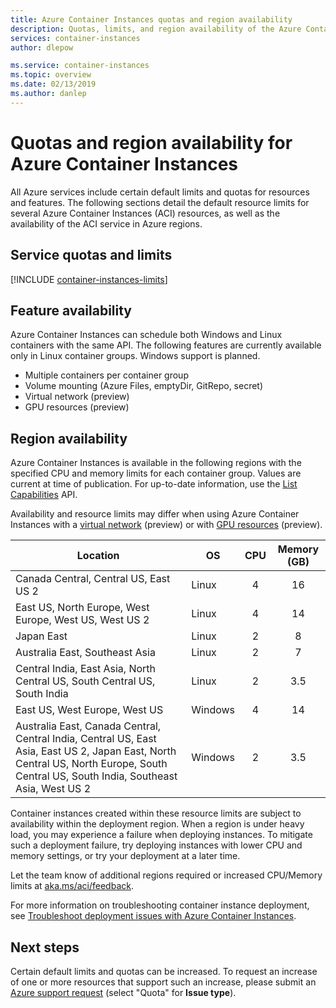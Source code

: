 ```yaml
---
title: Azure Container Instances quotas and region availability
description: Quotas, limits, and region availability of the Azure Container Instances service.
services: container-instances
author: dlepow

ms.service: container-instances
ms.topic: overview
ms.date: 02/13/2019
ms.author: danlep
---
```

# Quotas and region availability for Azure Container Instances

All Azure services include certain default limits and quotas for resources and features. The following sections detail the default resource limits for several Azure Container Instances (ACI) resources, as well as the availability of the ACI service in Azure regions.

## Service quotas and limits

[!INCLUDE [container-instances-limits](../../includes/container-instances-limits.md)]

## Feature availability

Azure Container Instances can schedule both Windows and Linux containers with the same API. The following features are currently available only in Linux container groups. Windows support is planned.

* Multiple containers per container group
* Volume mounting (Azure Files, emptyDir, GitRepo, secret)
* Virtual network (preview)
* GPU resources (preview)

## Region availability

Azure Container Instances is available in the following regions with the specified CPU and memory limits for each container group. Values are current at time of publication. For up-to-date information, use the [List Capabilities](/rest/api/container-instances/listcapabilities/listcapabilities) API. 

Availability and resource limits may differ when using Azure Container Instances with a [virtual network](container-instances-vnet.md) (preview) or with [GPU resources](container-instances-gpu.md) (preview).

| Location | OS | CPU | Memory (GB) |
| -------- | -- | :---: | :-----------: |
| Canada Central, Central US, East US 2 | Linux | 4 | 16 |
| East US, North Europe, West Europe, West US, West US 2 | Linux | 4 | 14 |
| Japan East | Linux | 2 | 8 |
| Australia East, Southeast Asia | Linux | 2 | 7 |
| Central India, East Asia, North Central US, South Central US, South India | Linux | 2 | 3.5 |
| East US, West Europe, West US | Windows | 4 | 14 |
| Australia East, Canada Central, Central India, Central US, East Asia, East US 2, Japan East, North Central US, North Europe, South Central US, South India, Southeast Asia, West US 2 | Windows | 2 | 3.5 |

Container instances created within these resource limits are subject to availability within the deployment region. When a region is under heavy load, you may experience a failure when deploying instances. To mitigate such a deployment failure, try deploying instances with lower CPU and memory settings, or try your deployment at a later time.

Let the team know of additional regions required or increased CPU/Memory limits at [aka.ms/aci/feedback](https://aka.ms/aci/feedback).

For more information on troubleshooting container instance deployment, see [Troubleshoot deployment issues with Azure Container Instances](container-instances-troubleshooting.md).

## Next steps

Certain default limits and quotas can be increased. To request an increase of one or more resources that support such an increase, please submit an [Azure support request][azure-support] (select "Quota" for **Issue type**).

<!-- LINKS - External -->
[azure-support]: https://ms.portal.azure.com/#blade/Microsoft_Azure_Support/HelpAndSupportBlade/newsupportrequest
